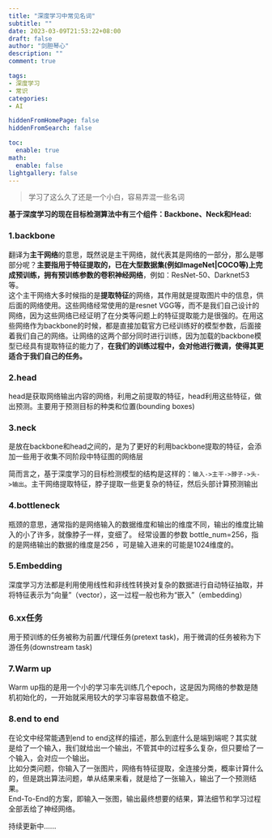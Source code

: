 ```yaml
---
title: "深度学习中常见名词"
subtitle: ""
date: 2023-03-09T21:53:22+08:00
draft: false
author: "剑胆琴心"
description: ""
comment: true

tags:
- 深度学习
- 常识
categories:
- AI

hiddenFromHomePage: false
hiddenFromSearch: false

toc:
  enable: true
math:
  enable: false
lightgallery: false
---
```


<!--more-->

> 学习了这么久了还是一个小白，容易弄混一些名词
  

**基于深度学习的现在目标检测算法中有三个组件：Backbone、Neck和Head:**   
### 1.backbone
翻译为**主干网络**的意思，既然说是主干网络，就代表其是网络的一部分，那么是哪部分呢？**主要指用于特征提取的，已在大型数据集(例如ImageNet|COCO等)上完成预训练，拥有预训练参数的卷积神经网络**，例如：ResNet-50、Darknet53等。  
这个主干网络大多时候指的是**提取特征**的网络，其作用就是提取图片中的信息，供后面的网络使用。这些网络经常使用的是resnet VGG等，而不是我们自己设计的网络，因为这些网络已经证明了在分类等问题上的特征提取能力是很强的。在用这些网络作为backbone的时候，都是直接加载官方已经训练好的模型参数，后面接着我们自己的网络。让网络的这两个部分同时进行训练，因为加载的backbone模型已经具有提取特征的能力了，**在我们的训练过程中，会对他进行微调，使得其更适合于我们自己的任务。**
  
### 2.head
head是获取网络输出内容的网络，利用之前提取的特征，head利用这些特征，做出预测。主要用于预测目标的种类和位置(bounding boxes)
  
### 3.neck
是放在backbone和head之间的，是为了更好的利用backbone提取的特征，会添加一些用于收集不同阶段中特征图的网络层
  
简而言之，基于深度学习的目标检测模型的结构是这样的：`输入->主干->脖子->头->输出`。主干网络提取特征，脖子提取一些更复杂的特征，然后头部计算预测输出
  

### 4.bottleneck
瓶颈的意思，通常指的是网络输入的数据维度和输出的维度不同，输出的维度比输入的小了许多，就像脖子一样，变细了。
经常设置的参数 bottle_num=256，指的是网络输出的数据的维度是256 ，可是输入进来的可能是1024维度的。
  

### 5.Embedding
深度学习方法都是利用使用线性和非线性转换对复杂的数据进行自动特征抽取，并将特征表示为“向量”（vector），这一过程一般也称为“嵌入”（embedding）
  
### 6.xx任务
用于预训练的任务被称为前置/代理任务(pretext task)，用于微调的任务被称为下游任务(downstream task)

  
### 7.Warm up
Warm up指的是用一个小的学习率先训练几个epoch，这是因为网络的参数是随机初始化的，一开始就采用较大的学习率容易数值不稳定。
  

### 8.end to end  
在论文中经常能遇到end to end这样的描述，那么到底什么是端到端呢？其实就是给了一个输入，我们就给出一个输出，不管其中的过程多么复杂，但只要给了一个输入，会对应一个输出。  
比如分类问题，你输入了一张图片，网络有特征提取，全连接分类，概率计算什么的，但是跳出算法问题，单从结果来看，就是给了一张输入，输出了一个预测结果。  
End-To-End的方案，即输入一张图，输出最终想要的结果，算法细节和学习过程全部丢给了神经网络。
    

持续更新中......

